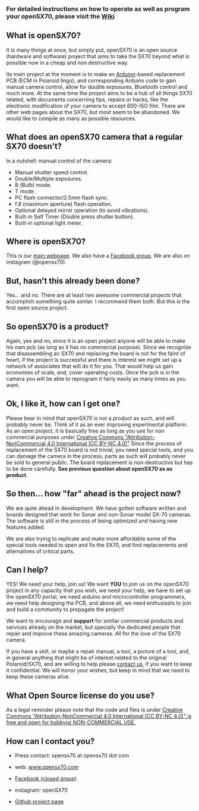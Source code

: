 ### For detailed instructions on how to operate as well as program your openSX70, please visit the [Wiki](https://github.com/openSX70/openSX70-Arduino-main/wiki)


## **What is openSX70?**

It is many things at once, but simply put, openSX70 is an open source (hardware and software) project that aims to take the SX70 beyond what is possible now in a cheap and non destructive way. 

Its main project at the moment is to make an [Arduino](https://www.arduino.cc/)-based replacement PCB (ECM in Polaroid lingo), and corresponding Arduino code to gain manual camera control, allow for double exposures, Bluetooth control and much more.
At the same time the project aims to be a hub of all things SX70 related, with documents concerning tips, repairs or hacks, like the electronic modification of your camera to accept 600-ISO film. There are other web pages about the SX70, but most seem to be abandoned. We would like to compile as many as possible resources.

## **What does an openSX70 camera that a regular SX70 doesn't?**

In a nutshell: manual control of the camera:
 
 -  Manual shutter speed control.
 -  Double/Multiple exposures.
 -  B (Bulb) mode.
 -  T mode.
 -  PC flash connector/2.5mm flash sync.
 -  f.8 (maximum aperture) flash operation.
 -  Optional delayed mirror operation (to avoid vibrations).
 -  Built-in Self Timer (Double press shutter button).
 -  Built-in optional light meter.

## **Where is openSX70?**

 This is our [main webpage](https://www.opensx70.com/). We also have a [Facebook group](https://www.facebook.com/groups/739071666267626/ "Facebook openSX70 group"). We are also on instagram (@opensx70).

## **But, hasn’t this already been done?**

Yes… and no. There are at least two awesome commercial projects that accomplish something quite similar. I recommend them both. But this is the first open source project.

## **So openSX70 is a product?**

Again, yes and no, since it is an open project anyone will be able to make his own pcb (as long as it has no commercial purpose).
Since we recognize that disassembling an SX70 and replacing the board is not for the faint of heart, if the project is successful and there is interest we might set up a network of associates that will do it for you. That would help us gain economies of scale, and, cover operating costs. Once the pcb is in the camera you will be able to reprogram it fairly easily as many times as you want.

## **Ok, I like it, how can I get one?**

Please bear in mind that openSX70 is not a product as such, and will probably never be. Think of it as an ever improving experimental platform. As an open project, it is basically free as long as you use for non commercial purposes under [Creative Commons "Attribution-NonCommercial 4.0 International (CC BY-NC 4.0)"](https://creativecommons.org/licenses/by-nc/4.0/)
Since the process of replacement of the SX70 board is not trivial, you need special tools, and you can damage the camera in the process, parts as such will probably never be sold to general public. The board replacement is non-destructive but has to be done carefully. **See previous question about openSX70 as as product**.

## **So then… how "far" ahead is the project now?**

We are quite ahead in development. We have gotten software written and boards designed that work for Sonar and non-Sonar model SX-70 cameras. The software is still in the process of being optimized and having new features added.

We are also trying to replicate and make more affordable some of the special tools needed to open and fix the SX70, and find replacements and alternatives of critical parts.

## **Can I help?**

YES! We need your help, join us!
We want **YOU** to join us on the openSX70 project in any capacity that you wish, we need your help, we have to set up the openSX70 portal, we need arduino and microcontroller programmers, we need help designing the PCB, and above all, we need enthusiasts to join and build a community to propagate the project!

We want to encourage and **support** for similar commercial products and services already on the market, but specially the dedicated people that repair and improve these amazing cameras. All for the love of the SX70 camera.

If you have a skill, or maybe a repair manual, a tool, a picture of a tool, and, in general anything that might be of interest  related to the original Polaroid/SX70, and are willing to help please [contact us](mailto:help@opensx70.com), if you want to keep it confidential. We will honor your wishes, but keep in mind that we need to keep these cameras alive.

## **What Open Source license do you use?**

As a legal reminder please note that the code and files is under [Creative Commons "Attribution-NonCommercial 4.0 International (CC BY-NC 4.0)" is free and open for hobbyist NON-COMMERCIAL USE.](https://creativecommons.org/licenses/by-nc/4.0/)

## **How can I contact you?**

  - Press contact: opensx70 at opensx70 dot com

  - web: www.opensx70.com  

  - [Facebook (closed group)](https://goo.gl/3qjne2)

  - instagram: openSX70
  
   - [Github project page](https://goo.gl/1A1QbY)


